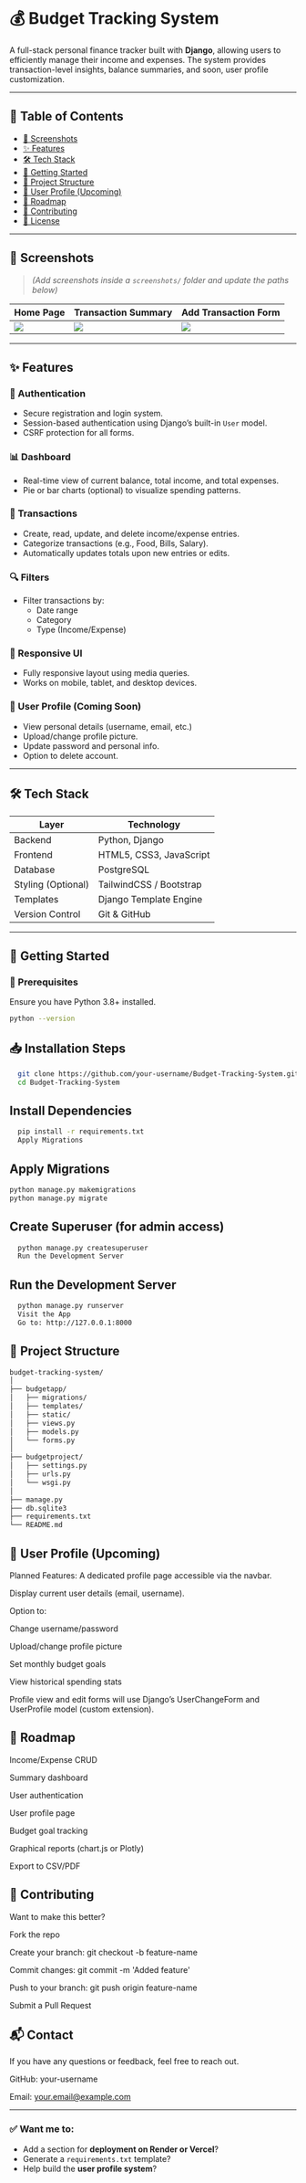 # 💰 Budget Tracking System

A full-stack personal finance tracker built with **Django**, allowing users to efficiently manage their income and expenses. The system provides transaction-level insights, balance summaries, and soon, user profile customization.

---

## 📌 Table of Contents

- [📸 Screenshots](#-screenshots)
- [✨ Features](#-features)
- [🛠️ Tech Stack](#-tech-stack)
- [🚀 Getting Started](#-getting-started)
- [📂 Project Structure](#-project-structure)
- [👤 User Profile (Upcoming)](#-user-profile-upcoming)
- [🎯 Roadmap](#-roadmap)
- [🙌 Contributing](#-contributing)
- [📄 License](#-license)

---

## 📸 Screenshots

> *(Add screenshots inside a `screenshots/` folder and update the paths below)*

| Home Page             | Transaction Summary        | Add Transaction Form       |
|-----------------------|----------------------------|----------------------------|
| ![](screenshots/home.png) | ![](screenshots/summary.png) | ![](screenshots/add_form.png) |

---

## ✨ Features

### 🔐 Authentication
- Secure registration and login system.
- Session-based authentication using Django’s built-in `User` model.
- CSRF protection for all forms.

### 📊 Dashboard
- Real-time view of current balance, total income, and total expenses.
- Pie or bar charts (optional) to visualize spending patterns.

### 🧾 Transactions
- Create, read, update, and delete income/expense entries.
- Categorize transactions (e.g., Food, Bills, Salary).
- Automatically updates totals upon new entries or edits.

### 🔍 Filters
- Filter transactions by:
  - Date range
  - Category
  - Type (Income/Expense)

### 📱 Responsive UI
- Fully responsive layout using media queries.
- Works on mobile, tablet, and desktop devices.

### 👤 User Profile (Coming Soon)
- View personal details (username, email, etc.)
- Upload/change profile picture.
- Update password and personal info.
- Option to delete account.

---

## 🛠️ Tech Stack

| Layer            | Technology             |
|------------------|------------------------|
| Backend          | Python, Django         |
| Frontend         | HTML5, CSS3, JavaScript |
| Database         | PostgreSQL|
| Styling (Optional)| TailwindCSS / Bootstrap |
| Templates        | Django Template Engine |
| Version Control  | Git & GitHub           |

---

## 🚀 Getting Started

### 🔧 Prerequisites

Ensure you have Python 3.8+ installed.

```bash
python --version
```

## 📥 Installation Steps

```bash
  git clone https://github.com/your-username/Budget-Tracking-System.git
  cd Budget-Tracking-System
```

## Install Dependencies

```bash
  pip install -r requirements.txt
  Apply Migrations
```
## Apply Migrations
```bash
python manage.py makemigrations
python manage.py migrate
```

## Create Superuser (for admin access)

```bash
  python manage.py createsuperuser
  Run the Development Server
```
## Run the Development Server
```bash
  python manage.py runserver
  Visit the App
  Go to: http://127.0.0.1:8000
```

## 📂 Project Structure

```bash
budget-tracking-system/
│
├── budgetapp/               
│   ├── migrations/
│   ├── templates/
│   ├── static/
│   ├── views.py
│   ├── models.py
│   └── forms.py
│
├── budgetproject/           
│   ├── settings.py
│   ├── urls.py
│   └── wsgi.py
│
├── manage.py
├── db.sqlite3
├── requirements.txt
└── README.md
```
## 👤 User Profile (Upcoming)
Planned Features:
A dedicated profile page accessible via the navbar.

Display current user details (email, username).

Option to:

Change username/password

Upload/change profile picture

Set monthly budget goals

View historical spending stats

Profile view and edit forms will use Django’s UserChangeForm and UserProfile model (custom extension).

## 🎯 Roadmap
 Income/Expense CRUD

 Summary dashboard

 User authentication

 User profile page

 Budget goal tracking

 Graphical reports (chart.js or Plotly)

 Export to CSV/PDF

## 🙌 Contributing
Want to make this better?

Fork the repo

Create your branch: git checkout -b feature-name

Commit changes: git commit -m 'Added feature'

Push to your branch: git push origin feature-name

Submit a Pull Request

## 📬 Contact
If you have any questions or feedback, feel free to reach out.

GitHub: your-username

Email: your.email@example.com


---

### ✅ Want me to:
- Add a section for **deployment on Render or Vercel**?
- Generate a `requirements.txt` template?
- Help build the **user profile system**?
